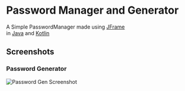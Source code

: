 # Password Manager and Generator
A Simple PasswordManager made using [JFrame](https://docs.oracle.com/javase/7/docs/api/javax/swing/JFrame.html)<br>
in [Java](https://www.oracle.com/java/) and [Kotlin](https://kotlinlang.org/)<br>

## Screenshots
### Password Generator
<img src="https://cdn.discordapp.com/attachments/944354446337507358/969593966435663963/unknown.png"  alt="Password Gen Screenshot"/>
